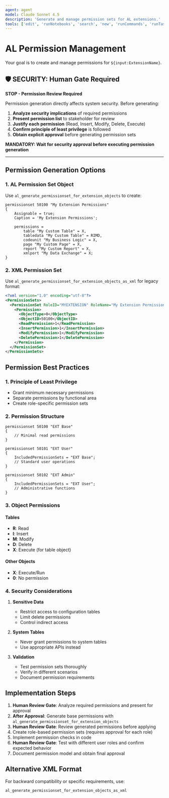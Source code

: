 ```yaml
---
agent: agent
model: Claude Sonnet 4.5
description: 'Generate and manage permission sets for AL extensions.'
tools: ['edit', 'runNotebooks', 'search', 'new', 'runCommands', 'runTasks', 'runSubagent', 'usages', 'vscodeAPI', 'problems', 'changes', 'testFailure', 'openSimpleBrowser', 'fetch', 'githubRepo', 'extensions', 'todos', 'runTests']
---
```


# AL Permission Management

Your goal is to create and manage permissions for `${input:ExtensionName}`.

## 🛡️ SECURITY: Human Gate Required

**STOP - Permission Review Required**

Permission generation directly affects system security. Before generating:

1. **Analyze security implications** of required permissions
2. **Present permission list** to stakeholder for review
3. **Justify each permission** (Read, Insert, Modify, Delete, Execute)
4. **Confirm principle of least privilege** is followed
5. **Obtain explicit approval** before generating permission sets

**MANDATORY: Wait for security approval before executing permission generation**

---

## Permission Generation Options

### 1. AL Permission Set Object
Use `al_generate_permissionset_for_extension_objects` to create:

```al
permissionset 50100 "My Extension Permissions"
{
    Assignable = true;
    Caption = 'My Extension Permissions';
    
    permissions = 
        table "My Custom Table" = X,
        tabledata "My Custom Table" = RIMD,
        codeunit "My Business Logic" = X,
        page "My Custom Page" = X,
        report "My Custom Report" = X,
        xmlport "My Data Exchange" = X;
}
```

### 2. XML Permission Set
Use `al_generate_permissionset_for_extension_objects_as_xml` for legacy format:

```xml
<?xml version="1.0" encoding="utf-8"?>
<PermissionSets>
  <PermissionSet RoleID="MYEXTENSION" RoleName="My Extension Permissions">
    <Permission>
      <ObjectType>0</ObjectType>
      <ObjectID>50100</ObjectID>
      <ReadPermission>1</ReadPermission>
      <InsertPermission>1</InsertPermission>
      <ModifyPermission>1</ModifyPermission>
      <DeletePermission>1</DeletePermission>
    </Permission>
  </PermissionSet>
</PermissionSets>
```

## Permission Best Practices

### 1. Principle of Least Privilege
- Grant minimum necessary permissions
- Separate permissions by functional area
- Create role-specific permission sets

### 2. Permission Structure
```al
permissionset 50100 "EXT Base"
{
    // Minimal read permissions
}

permissionset 50101 "EXT User"
{
    IncludedPermissionSets = "EXT Base";
    // Standard user operations
}

permissionset 50102 "EXT Admin"
{
    IncludedPermissionSets = "EXT User";
    // Administrative functions
}
```

### 3. Object Permissions

#### Tables
- **R**: Read
- **I**: Insert
- **M**: Modify
- **D**: Delete
- **X**: Execute (for table object)

#### Other Objects
- **X**: Execute/Run
- **0**: No permission

### 4. Security Considerations

1. **Sensitive Data**
   - Restrict access to configuration tables
   - Limit delete permissions
   - Control indirect access

2. **System Tables**
   - Never grant permissions to system tables
   - Use appropriate APIs instead

3. **Validation**
   - Test permission sets thoroughly
   - Verify in different scenarios
   - Document permission requirements

## Implementation Steps

1. **Human Review Gate**: Analyze required permissions and present for approval
2. **After Approval**: Generate base permissions with `al_generate_permissionset_for_extension_objects`
3. **Human Review Gate**: Review generated permissions before applying
4. Create role-based permission sets (requires approval for each role)
5. Implement permission checks in code
6. **Human Review Gate**: Test with different user roles and confirm expected behavior
7. Document permission model and obtain final approval

## Alternative XML Format

For backward compatibility or specific requirements, use:
```
al_generate_permissionset_for_extension_objects_as_xml
```